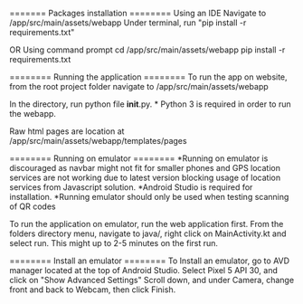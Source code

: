 ======= Packages installation ========
Using an IDE
Navigate to /app/src/main/assets/webapp
Under terminal, run "pip install -r requirements.txt"

OR
Using command prompt
cd <path to main project folder>/app/src/main/assets/webapp
pip install -r requirements.txt


======== Running the application ========
To run the app on website, from the root project folder navigate to /app/src/main/assets/webapp

In the directory, run python file __init__.py. * Python 3 is required in order to run the webapp.

Raw html pages are location at /app/src/main/assets/webapp/templates/pages


======== Running on emulator ========
*Running on emulator is discouraged as navbar might not fit for smaller phones and GPS location services are not working due to latest version blocking usage of location services from Javascript solution.
*Android Studio is required for installation.
*Running emulator should only be used when testing scanning of QR codes

To run the application on emulator, run the web application first.
From the folders directory menu, navigate to java/<first folder>, right click on MainActivity.kt and select run. This might up to 2-5 minutes on the first run.


======== Install an emulator ========
To Install an emulator, go to AVD manager located at the top of Android Studio. 
Select Pixel 5 API 30, and click on "Show Advanced Settings"
Scroll down, and under Camera, change front and back to Webcam, then click Finish.


